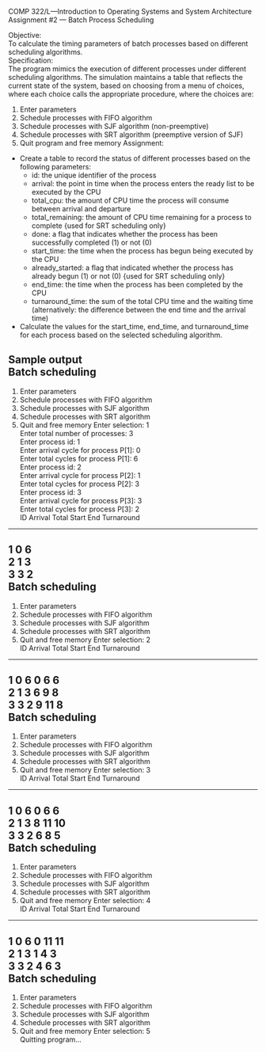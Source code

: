 COMP 322/L—Introduction to Operating Systems and System Architecture  
Assignment #2 — Batch Process Scheduling  

Objective:  
To calculate the timing parameters of batch processes based on different scheduling algorithms.  
Specification:  
The program mimics the execution of different processes under different scheduling algorithms.
The simulation maintains a table that reflects the current state of the system, based on choosing
from a menu of choices, where each choice calls the appropriate procedure, where the choices
are:  
1) Enter parameters
2) Schedule processes with FIFO algorithm
3) Schedule processes with SJF algorithm (non-preemptive)
4) Schedule processes with SRT algorithm (preemptive version of SJF)
5) Quit program and free memory
Assignment:  
- Create a table to record the status of different processes based on the following parameters:  
    - id: the unique identifier of the process
    - arrival: the point in time when the process enters the ready list to be executed by the
    CPU
    - total_cpu: the amount of CPU time the process will consume between arrival and
    departure
    - total_remaining: the amount of CPU time remaining for a process to complete {used
    for SRT scheduling only}
    - done: a flag that indicates whether the process has been successfully completed (1) or
    not (0)
    - start_time: the time when the process has begun being executed by the CPU
    - already_started: a flag that indicated whether the process has already begun (1) or
    not (0) {used for SRT scheduling only}
    - end_time: the time when the process has been completed by the CPU
    - turnaround_time: the sum of the total CPU time and the waiting time (alternatively:
    the difference between the end time and the arrival time)
- Calculate the values for the start_time, end_time, and turnaround_time for each process
based on the selected scheduling algorithm.

Sample output  
Batch scheduling  
----------------
1) Enter parameters
2) Schedule processes with FIFO algorithm
3) Schedule processes with SJF algorithm
4) Schedule processes with SRT algorithm
5) Quit and free memory
Enter selection: 1  
Enter total number of processes: 3  
Enter process id: 1  
Enter arrival cycle for process P[1]: 0  
Enter total cycles for process P[1]: 6  
Enter process id: 2  
Enter arrival cycle for process P[2]: 1  
Enter total cycles for process P[2]: 3  
Enter process id: 3  
Enter arrival cycle for process P[3]: 3  
Enter total cycles for process P[3]: 2  
ID Arrival Total Start End Turnaround  
--------------------------------------------------
1 0 6  
2 1 3  
3 3 2  
Batch scheduling  
----------------
1) Enter parameters
2) Schedule processes with FIFO algorithm
3) Schedule processes with SJF algorithm
4) Schedule processes with SRT algorithm
5) Quit and free memory
Enter selection: 2  
ID Arrival Total Start End Turnaround  
--------------------------------------------------
1 0 6 0 6 6  
2 1 3 6 9 8  
3 3 2 9 11 8  
Batch scheduling  
----------------
1) Enter parameters
2) Schedule processes with FIFO algorithm
3) Schedule processes with SJF algorithm
4) Schedule processes with SRT algorithm
5) Quit and free memory
Enter selection: 3  
ID Arrival Total Start End Turnaround  
--------------------------------------------------
1 0 6 0 6 6  
2 1 3 8 11 10  
3 3 2 6 8 5  
Batch scheduling  
----------------
1) Enter parameters
2) Schedule processes with FIFO algorithm
3) Schedule processes with SJF algorithm
4) Schedule processes with SRT algorithm
5) Quit and free memory
Enter selection: 4  
ID Arrival Total Start End Turnaround  
--------------------------------------------------
1 0 6 0 11 11  
2 1 3 1 4 3  
3 3 2 4 6 3  
Batch scheduling  
----------------
1) Enter parameters
2) Schedule processes with FIFO algorithm
3) Schedule processes with SJF algorithm
4) Schedule processes with SRT algorithm
5) Quit and free memory
Enter selection: 5  
Quitting program...  